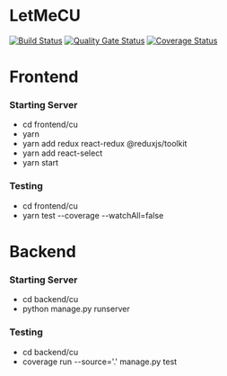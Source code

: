 # LetMeCU

[![Build Status](https://app.travis-ci.com/swsnu/swppfall2022-team19.svg?branch=main)](https://app.travis-ci.com/swsnu/swppfall2022-team19)
[![Quality Gate Status](https://sonarcloud.io/api/project_badges/measure?project=swsnu_swppfall2022-team19&metric=alert_status)](https://sonarcloud.io/summary/new_code?id=swsnu_swppfall2022-team19)
[![Coverage Status](https://coveralls.io/repos/github/swsnu/swppfall2022-team19/badge.svg?branch=main)](https://coveralls.io/github/swsnu/swppfall2022-team19?branch=main)


# Frontend
### Starting Server
- cd frontend/cu
- yarn
- yarn add redux react-redux @reduxjs/toolkit
- yarn add react-select
- yarn start
### Testing
- cd frontend/cu
- yarn test --coverage --watchAll=false


# Backend
### Starting Server
- cd backend/cu
- python manage.py runserver
### Testing
- cd backend/cu
- coverage run --source='.' manage.py test

